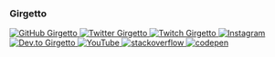 ### Girgetto

<p align="left">
    <a href="https://github.com/girgetto">
        <img src="https://img.shields.io/github/followers/girgetto.svg?label=GitHub&style=social" alt="GitHub Girgetto">
    </a>
    <a href="https://twitter.com/GirgettoIT">
        <img src="https://img.shields.io/twitter/follow/GirgettoIT?label=Twitter&style=social" alt="Twitter Girgetto">
    </a>
    <a href="https://twitch.tv/girgetto">
        <img src="https://img.shields.io/badge/Twitch--_.svg?label=Twitch&style=social&logo=twitch" alt="Twitch Girgetto">
    </a>
    <a href="https://instagram.com/girgetto.it">
        <img src="https://img.shields.io/badge/Instagram--_.svg?label=Instagram&style=social&logo=instagram" alt="Instagram">
    </a>
    <a href="https://dev.to/girgetto">
        <img src="https://img.shields.io/badge/DEV--_.svg?style=social&logo=dev.to" alt="Dev.to Girgetto">
    </a>
    <a href="https://www.youtube.com/channel/UChqlNb3LpXclrYsIXzD2q_w">
        <img src="https://img.shields.io/badge/YouTube--_.svg?style=social&logo=youtube" alt="YouTube">
    </a>
    <a href="https://stackoverflow.com/users/9095807/girgetto?tab=profile">
        <img src="https://img.shields.io/badge/stackoverflow--_.svg?style=social&logo=stackoverflow" alt="stackoverflow">
    </a>
    <a href="https://codepen.io/Girgetto">
        <img src="https://img.shields.io/badge/codepen--_.svg?style=social&logo=codepen" alt="codepen">
    </a>
</p>
